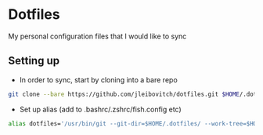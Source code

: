 # Dotfiles

My personal configuration files that I would like to sync

## Setting up

* In order to sync, start by cloning into a bare repo

```bash
git clone --bare https://github.com/jleibovitch/dotfiles.git $HOME/.dotfiles
```

* Set up alias (add to .bashrc/.zshrc/fish.config etc)

```bash
alias dotfiles='/usr/bin/git --git-dir=$HOME/.dotfiles/ --work-tree=$HOME'
```
